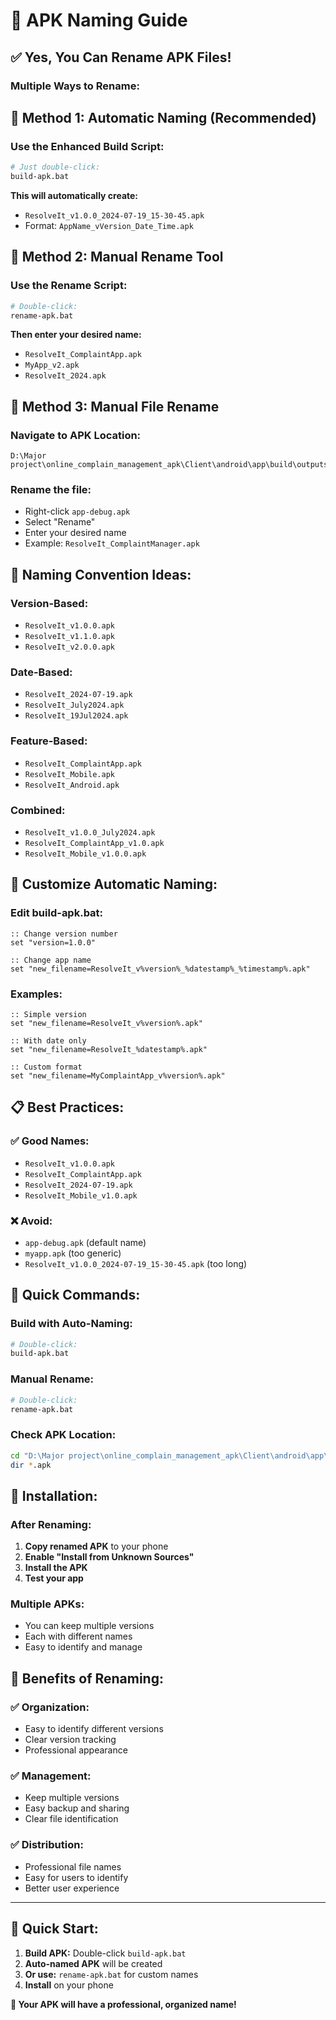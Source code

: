 # 📱 APK Naming Guide

## ✅ **Yes, You Can Rename APK Files!**

### **Multiple Ways to Rename:**

## 🚀 **Method 1: Automatic Naming (Recommended)**

### **Use the Enhanced Build Script:**
```bash
# Just double-click:
build-apk.bat
```

**This will automatically create:**
- `ResolveIt_v1.0.0_2024-07-19_15-30-45.apk`
- Format: `AppName_vVersion_Date_Time.apk`

## 🎯 **Method 2: Manual Rename Tool**

### **Use the Rename Script:**
```bash
# Double-click:
rename-apk.bat
```

**Then enter your desired name:**
- `ResolveIt_ComplaintApp.apk`
- `MyApp_v2.apk`
- `ResolveIt_2024.apk`

## 📝 **Method 3: Manual File Rename**

### **Navigate to APK Location:**
```
D:\Major project\online_complain_management_apk\Client\android\app\build\outputs\apk\debug\
```

### **Rename the file:**
- Right-click `app-debug.apk`
- Select "Rename"
- Enter your desired name
- Example: `ResolveIt_ComplaintManager.apk`

## 🎨 **Naming Convention Ideas:**

### **Version-Based:**
- `ResolveIt_v1.0.0.apk`
- `ResolveIt_v1.1.0.apk`
- `ResolveIt_v2.0.0.apk`

### **Date-Based:**
- `ResolveIt_2024-07-19.apk`
- `ResolveIt_July2024.apk`
- `ResolveIt_19Jul2024.apk`

### **Feature-Based:**
- `ResolveIt_ComplaintApp.apk`
- `ResolveIt_Mobile.apk`
- `ResolveIt_Android.apk`

### **Combined:**
- `ResolveIt_v1.0.0_July2024.apk`
- `ResolveIt_ComplaintApp_v1.0.apk`
- `ResolveIt_Mobile_v1.0.0.apk`

## 🔧 **Customize Automatic Naming:**

### **Edit build-apk.bat:**
```batch
:: Change version number
set "version=1.0.0"

:: Change app name
set "new_filename=ResolveIt_v%version%_%datestamp%_%timestamp%.apk"
```

### **Examples:**
```batch
:: Simple version
set "new_filename=ResolveIt_v%version%.apk"

:: With date only
set "new_filename=ResolveIt_%datestamp%.apk"

:: Custom format
set "new_filename=MyComplaintApp_v%version%.apk"
```

## 📋 **Best Practices:**

### **✅ Good Names:**
- `ResolveIt_v1.0.0.apk`
- `ResolveIt_ComplaintApp.apk`
- `ResolveIt_2024-07-19.apk`
- `ResolveIt_Mobile_v1.0.apk`

### **❌ Avoid:**
- `app-debug.apk` (default name)
- `myapp.apk` (too generic)
- `ResolveIt_v1.0.0_2024-07-19_15-30-45.apk` (too long)

## 🎯 **Quick Commands:**

### **Build with Auto-Naming:**
```bash
# Double-click:
build-apk.bat
```

### **Manual Rename:**
```bash
# Double-click:
rename-apk.bat
```

### **Check APK Location:**
```bash
cd "D:\Major project\online_complain_management_apk\Client\android\app\build\outputs\apk\debug"
dir *.apk
```

## 📱 **Installation:**

### **After Renaming:**
1. **Copy renamed APK** to your phone
2. **Enable "Install from Unknown Sources"**
3. **Install the APK**
4. **Test your app**

### **Multiple APKs:**
- You can keep multiple versions
- Each with different names
- Easy to identify and manage

## 🎉 **Benefits of Renaming:**

### **✅ Organization:**
- Easy to identify different versions
- Clear version tracking
- Professional appearance

### **✅ Management:**
- Keep multiple versions
- Easy backup and sharing
- Clear file identification

### **✅ Distribution:**
- Professional file names
- Easy for users to identify
- Better user experience

---

## 🚀 **Quick Start:**

1. **Build APK:** Double-click `build-apk.bat`
2. **Auto-named APK** will be created
3. **Or use:** `rename-apk.bat` for custom names
4. **Install** on your phone

**🎉 Your APK will have a professional, organized name!** 